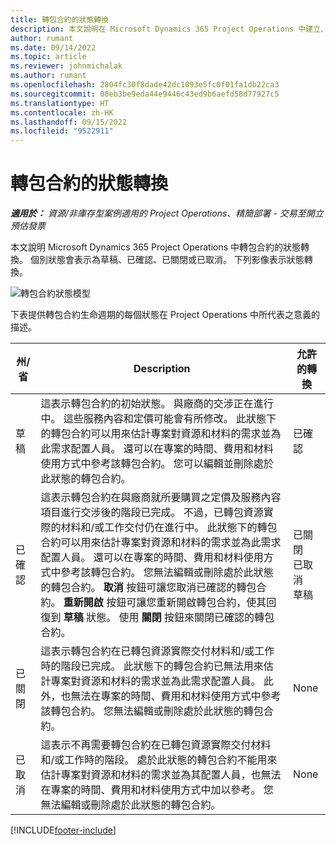 ```yaml
---
title: 轉包合約的狀態轉換
description: 本文說明在 Microsoft Dynamics 365 Project Operations 中建立、執行和關閉轉包合約時，該轉包合約上發生的狀態轉換。
author: rumant
ms.date: 09/14/2022
ms.topic: article
ms.reviewer: johnmichalak
ms.author: rumant
ms.openlocfilehash: 2804fc30f8dade42dc1093e5fc0f01fa1db22ca3
ms.sourcegitcommit: 08eb3be9eda44e9446c43ed9b6aefd58d77927c5
ms.translationtype: HT
ms.contentlocale: zh-HK
ms.lasthandoff: 09/15/2022
ms.locfileid: "9522911"
---
```

# <a name="state-transitions-on-a-subcontract"></a>轉包合約的狀態轉換 

_**適用於：** 資源/非庫存型案例適用的 Project Operations、精簡部署 - 交易至開立預估發票_

本文說明 Microsoft Dynamics 365 Project Operations 中轉包合約的狀態轉換。 個別狀態會表示為草稿、已確認、已關閉或已取消。 下列影像表示狀態轉換。

![轉包合約狀態模型](../media/SubconStates.png)  

下表提供轉包合約生命週期的每個狀態在 Project Operations 中所代表之意義的描述。

| 州/省 | Description | 允許的轉換 |
| --- | --- | --- |
| 草稿 | 這表示轉包合約的初始狀態。 與廠商的交涉正在進行中。 這些服務內容和定價可能會有所修改。 此狀態下的轉包合約可以用來估計專案對資源和材料的需求並為此需求配置人員。 還可以在專案的時間、費用和材料使用方式中參考該轉包合約。 您可以編輯並刪除處於此狀態的轉包合約。 | 已確認 |
| 已確認 | 這表示轉包合約在與廠商就所要購買之定價及服務內容項目進行交涉後的階段已完成。 不過，已轉包資源實際的材料和/或工作交付仍在進行中。 此狀態下的轉包合約可以用來估計專案對資源和材料的需求並為此需求配置人員。 還可以在專案的時間、費用和材料使用方式中參考該轉包合約。 您無法編輯或刪除處於此狀態的轉包合約。 **取消** 按鈕可讓您取消已確認的轉包合約。 **重新開啟** 按鈕可讓您重新開啟轉包合約，使其回復到 **草稿** 狀態。 使用 **關閉** 按鈕來關閉已確認的轉包合約。 | 已關閉 <br> 已取消 <br> 草稿 |
| 已關閉 | 這表示轉包合約在已轉包資源實際交付材料和/或工作時的階段已完成。 此狀態下的轉包合約已無法用來估計專案對資源和材料的需求並為此需求配置人員。 此外，也無法在專案的時間、費用和材料使用方式中參考該轉包合約。 您無法編輯或刪除處於此狀態的轉包合約。 | None |
| 已取消 | 這表示不再需要轉包合約在已轉包資源實際交付材料和/或工作時的階段。 處於此狀態的轉包合約不能用來估計專案對資源和材料的需求並為其配置人員，也無法在專案的時間、費用和材料使用方式中加以參考。 您無法編輯或刪除處於此狀態的轉包合約。 | None |


[!INCLUDE[footer-include](../../includes/footer-banner.md)]
